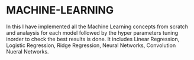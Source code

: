 # MACHINE-LEARNING

In this I have implemented all the Machine Learning concepts from scratch and analaysis for each model followed by the hyper parameters tuning inorder to check the best results is done. It includes Linear Regression, Logistic Regression, Ridge Regression, Neural Networks, Convolution Nueral Networks. 
